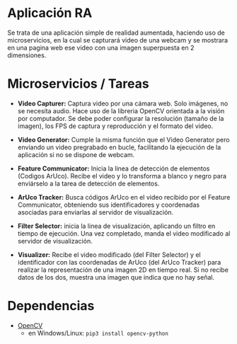 # Aplicación RA

Se trata de una aplicación simple de realidad aumentada, haciendo uso de microservicios, en la cual se capturará video de una webcam y se mostrara en una pagina web ese video con una imagen superpuesta en 2 dimensiones.

# Microservicios / Tareas

- **Video Capturer:** Captura video por una cámara web. Solo imágenes, no se necesita audio. Hace uso de la libreria OpenCV orientada a la visión por computador.
  Se debe poder configurar la resolución (tamaño de la imagen), los FPS de captura y reproducción y el formato del video.

- **Video Generator:** Cumple la misma función que el Video Generator pero enviando un video pregrabado en bucle, facilitando la ejecución de la aplicación si no se dispone de webcam.

- **Feature Communicator:** Inicia la linea de detección de elementos (Codigos ArUco). Recibe el video y lo transforma a blanco y negro para enviárselo a la tarea de detección de elementos.

- **ArUco Tracker:** Busca códigos ArUco en el video recibido por el Feature Communicator, obteniendo sus identificadores y coordenadas asociadas para enviarlas al servidor de visualización.

- **Filter Selector:** inicia la linea de visualización, aplicando un filtro en tiempo de ejecución. Una vez completado, manda el video modificado al servidor de visualización.

- **Visualizer:** Recibe el video modificado (del Filter Selector) y el identificador con las coordenadas de ArUco (del ArUco Tracker) para realizar la representación de una imagen 2D en tiempo real. Si no recibe datos de los dos, muestra una imagen que indica que no hay señal.

# Dependencias

- [OpenCV](https://opencv.org/)
    - en Windows/Linux: `pip3 install opencv-python`
